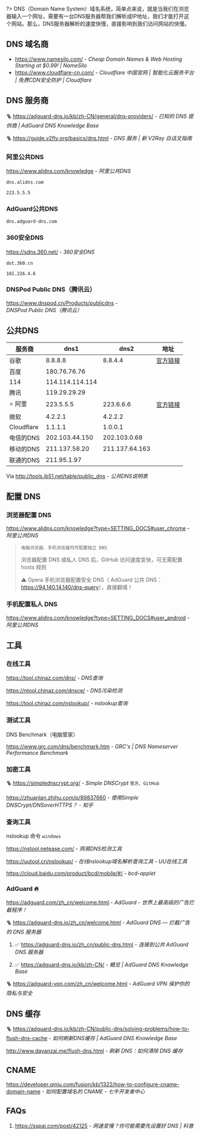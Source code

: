 ?> DNS（Domain Name System）域名系统，简单点来说，就是当我们在浏览器输入一个网址，需要有一台DNS服务器帮我们解析成IP地址，我们才能打开这个网站。那么，DNS服务器解析的速度快慢，直接影响到我们访问网站的快慢。

## DNS 域名商

- https://www.namesilo.com/ - *Cheap Domain Names & Web Hosting Starting at $0.99! | NameSilo*
- https://www.cloudflare-cn.com/ - *Cloudflare 中国官网 | 智能化云服务平台 | 免费CDN安全防护 | Cloudflare*

## DNS 服务商

🪜 https://adguard-dns.io/kb/zh-CN/general/dns-providers/ - *已知的 DNS 提供商 | AdGuard DNS Knowledge Base*

🪜 https://guide.v2fly.org/basics/dns.html - *DNS 服务 | 新 V2Ray 白话文指南*

### 阿里公共DNS

https://www.alidns.com/knowledge - *阿里公共DNS*

```
dns.alidns.com
```

```
223.5.5.5
```

### AdGuard公共DNS

```
dns.adguard-dns.com
```

### 360安全DNS

https://sdns.360.net/ - *360安全DNS*

```
dot.360.cn
```

```
101.226.4.6
```

### DNSPod Public DNS（腾讯云）

https://www.dnspod.cn/Products/publicdns - *DNSPod Public DNS（腾讯云）*

## 公共DNS

| 服务商     | dns1            | dns2           | 地址                                                       |
| ---------- | --------------- | -------------- | ---------------------------------------------------------- |
| 谷歌       | 8.8.8.8         | 8.8.4.4        | [官方链接](https://developers.google.com/speed/public-dns) |
| 百度       | 180.76.76.76    |                |                                                            |
| 114        | 114.114.114.114 |                |                                                            |
| 腾讯       | 119.29.29.29    |                |                                                            |
| ⭐ 阿里     | 223.5.5.5       | 223.6.6.6      | [官方链接](https://www.alidns.com/)                        |
| 微软       | 4.2.2.1         | 4.2.2.2        |                                                            |
| Cloudflare | 1.1.1.1         | 1.0.0.1        |                                                            |
| 电信的DNS  | 202.103.44.150  | 202.103.0.68   |                                                            |
| 移动的DNS  | 211.137.58.20   | 211.137.64.163 |                                                            |
| 联通的DNS  | 211.95.1.97     |                |                                                            |

Via http://tools.jb51.net/table/public_dns - *公共DNS说明表*

## 配置 DNS

### 浏览器配置 DNS

https://www.alidns.com/knowledge?type=SETTING_DOCS#user_chrome - *阿里公共DNS*

> `电脑浏览器、手机浏览器均可配置独立 DNS`
>
> 浏览器配置 DNS 或私人 DNS 后，GitHub 访问速度变快，可无需配置 hosts 规则
>
> ⚠️ Opera 手机浏览器配置安全 DNS（ AdGuard 公共 DNS：<https://94.140.14.140/dns-query>），直接翻墙！

### 手机配置私人 DNS

https://www.alidns.com/knowledge?type=SETTING_DOCS#user_android - *阿里公共DNS*

## 工具

### 在线工具

https://tool.chinaz.com/dns/ - *DNS查询*

https://ntool.chinaz.com/dnsce/ - *DNS污染检测*

https://tool.chinaz.com/nslookup/ - *nslookup查询*

### 测试工具

DNS Benchmark（电脑管家）

https://www.grc.com/dns/benchmark.htm - *GRC's | DNS Nameserver Performance Benchmark*

### 加密工具

🪜 https://simplednscrypt.org/ - *Simple DNSCrypt* `官方、GitHub`

https://zhuanlan.zhihu.com/p/89837660 - *使用Simple DNSCrypt/DNSoverHTTPS？ - 知乎*

### 查询工具

nslookup 命令 `windows`

https://nstool.netease.com/ - *网易DNS检测工具*

https://uutool.cn/nslookup/ - *在线nslookup域名解析查询工具 - UU在线工具*

https://cloud.baidu.com/product/bcd/mobile/#/ - *bcd-applet*

### AdGuard 🔥

https://adguard.com/zh_cn/welcome.html - *AdGuard - 世界上最高级的广告拦截程序！*

🪜 https://adguard-dns.io/zh_cn/welcome.html - *AdGuard DNS — 拦截广告的 DNS 服务器*

1. ✅ https://adguard-dns.io/zh_cn/public-dns.html - *连接到公共 AdGuard DNS 服务器*

2. ✅ https://adguard-dns.io/kb/zh-CN/ - *概览 | AdGuard DNS Knowledge Base*

🪜 https://adguard-vpn.com/zh_cn/welcome.html - *AdGuard VPN 保护你的隐私与安全*

## DNS 缓存

🪜 https://adguard-dns.io/kb/zh-CN/public-dns/solving-problems/how-to-flush-dns-cache - *如何刷新DNS缓存 | AdGuard DNS Knowledge Base*

http://www.dayanzai.me/flush-dns.html - *刷新 DNS：如何清除 DNS 缓存*

## CNAME

https://developer.qiniu.com/fusion/kb/1322/how-to-configure-cname-domain-name - *如何配置域名的 CNAME - 七牛开发者中心*

## FAQs

1. https://sspai.com/post/42125 - *网速变慢？你可能需要先设置好 DNS | 科普*

